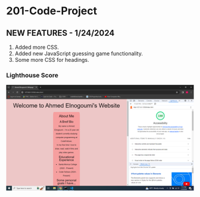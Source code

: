 # 201-Code-Project

## NEW FEATURES - 1/24/2024

1. Added more CSS.
2. Added new JavaScript guessing game functionality.
3. Some more CSS for headings.

### Lighthouse Score

![Lighthouse Score is 100](img/image.png)